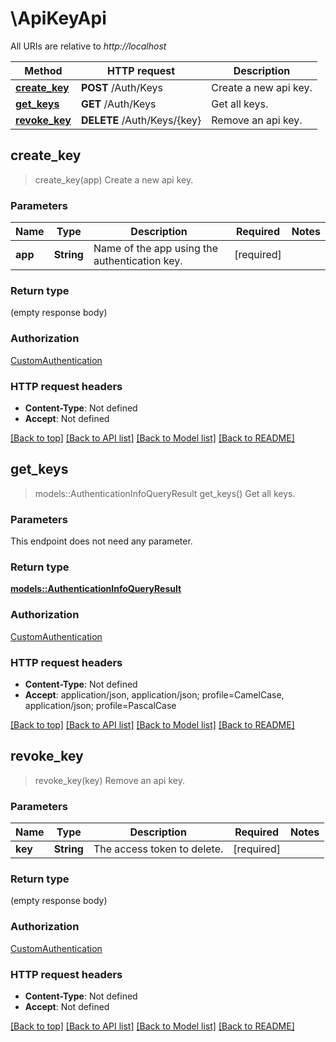 # \ApiKeyApi

All URIs are relative to *http://localhost*

Method | HTTP request | Description
------------- | ------------- | -------------
[**create_key**](ApiKeyApi.md#create_key) | **POST** /Auth/Keys | Create a new api key.
[**get_keys**](ApiKeyApi.md#get_keys) | **GET** /Auth/Keys | Get all keys.
[**revoke_key**](ApiKeyApi.md#revoke_key) | **DELETE** /Auth/Keys/{key} | Remove an api key.



## create_key

> create_key(app)
Create a new api key.

### Parameters


Name | Type | Description  | Required | Notes
------------- | ------------- | ------------- | ------------- | -------------
**app** | **String** | Name of the app using the authentication key. | [required] |

### Return type

 (empty response body)

### Authorization

[CustomAuthentication](../README.md#CustomAuthentication)

### HTTP request headers

- **Content-Type**: Not defined
- **Accept**: Not defined

[[Back to top]](#) [[Back to API list]](../README.md#documentation-for-api-endpoints) [[Back to Model list]](../README.md#documentation-for-models) [[Back to README]](../README.md)


## get_keys

> models::AuthenticationInfoQueryResult get_keys()
Get all keys.

### Parameters

This endpoint does not need any parameter.

### Return type

[**models::AuthenticationInfoQueryResult**](AuthenticationInfoQueryResult.md)

### Authorization

[CustomAuthentication](../README.md#CustomAuthentication)

### HTTP request headers

- **Content-Type**: Not defined
- **Accept**: application/json, application/json; profile=CamelCase, application/json; profile=PascalCase

[[Back to top]](#) [[Back to API list]](../README.md#documentation-for-api-endpoints) [[Back to Model list]](../README.md#documentation-for-models) [[Back to README]](../README.md)


## revoke_key

> revoke_key(key)
Remove an api key.

### Parameters


Name | Type | Description  | Required | Notes
------------- | ------------- | ------------- | ------------- | -------------
**key** | **String** | The access token to delete. | [required] |

### Return type

 (empty response body)

### Authorization

[CustomAuthentication](../README.md#CustomAuthentication)

### HTTP request headers

- **Content-Type**: Not defined
- **Accept**: Not defined

[[Back to top]](#) [[Back to API list]](../README.md#documentation-for-api-endpoints) [[Back to Model list]](../README.md#documentation-for-models) [[Back to README]](../README.md)

